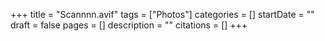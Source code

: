 +++
title = "Scannnn.avif"
tags = ["Photos"]
categories = []
startDate = ""
draft = false
pages = []
description = ""
citations = []
+++
